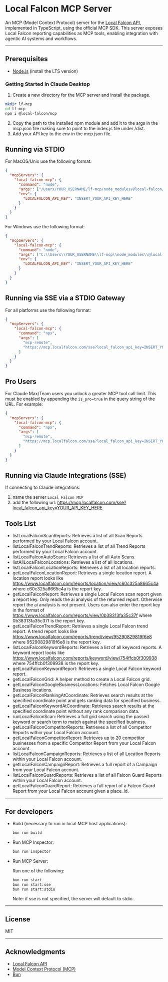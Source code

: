 # Local Falcon MCP Server

An MCP (Model Context Protocol) server for the [Local Falcon API](https://www.localfalcon.com/), implemented in TypeScript, using the official MCP SDK. This server exposes Local Falcon reporting capabilities as MCP tools, enabling integration with agentic AI systems and workflows.

---

## Prerequisites

- [Node.js](https://nodejs.org/) (install the LTS version)

### Getting Started in Claude Desktop

1. Create a new directory for the MCP server and install the package.
```bash
mkdir lf-mcp
cd lf-mcp 
npm i @local-falcon/mcp
```

2. Copy the path to the installed npm module and add it to the args in the mcp.json file making sure to point to the index.js file under /dist.
3. Add your API key to the env in the mcp.json file.

## Running via STDIO

For MacOS/Unix use the following format:
```json
{
  "mcpServers": {
    "local-falcon-mcp": {
      "command": "node",
      "args": ["/Users/YOUR_USERNAME/lf-mcp/node_modules/@local-falcon/mcp/dist/index.js"],
      "env": {
        "LOCALFALCON_API_KEY": "INSERT_YOUR_API_KEY_HERE"
      }
    }
  }
}
```

For Windows use the following format:
```json
{
  "mcpServers": {
    "local-falcon-mcp": {
      "command": "node",
      "args": ["C:\\Users\\YOUR_USERNAME\\lf-mcp\\node_modules\\@local-falcon\\mcp\\dist\\index.js"],
      "env": {
        "LOCALFALCON_API_KEY": "INSERT_YOUR_API_KEY_HERE"
      }
    }
  }
}
```

## Running via SSE via a STDIO Gateway

For all platforms use the following format:

```json
{
  "mcpServers": {
    "local-falcon-mcp": {
      "command": "npx",
      "args": [
        "mcp-remote",
        "https://mcp.localfalcon.com/sse?local_falcon_api_key=INSERT_YOUR_API_KEY_HERE"
      ]
    }
  }
}
```

## Pro Users

For Claude Max/Team users you unlock a greater MCP tool call limit. This must be enabled by appending the `is_pro=true` in the query string of the URL. For example:

```json
{
  "mcpServers": {
    "local-falcon-mcp": {
      "command": "npx",
      "args": [
        "mcp-remote",
        "https://mcp.localfalcon.com/sse?local_falcon_api_key=INSERT_YOUR_API_KEY_HERE&is_pro=true"
      ]
    }
  }
}
```

## Running via Claude Integrations (SSE)

If connecting to Claude integrations:
1. name the server `Local Falcon MCP`
2. add the following url: https://mcp.localfalcon.com/sse?local_falcon_api_key=YOUR_API_KEY_HERE

## Tools List
* listLocalFalconScanReports: Retrieves a list of all Scan Reports performed by your Local Falcon account.
* listLocalFalconTrendReports: Retrieves a list of all Trend Reports performed by your Local Falcon account.
* listLocalFalconAutoScans: Retrieves a list of all Auto Scans.
* listAllLocalFalconLocations: Retrieves a list of all locations.
* listLocalFalconLocationReports: Retrieves a list of all location reports.
* getLocalFalconLocationReport: Retrieves a single location report. A location report looks like https://www.localfalcon.com/reports/location/view/c60c325a8665c4a where c60c325a8665c4a is the report key.
* getLocalFalconReport: Retrieves a single Local Falcon scan report given a report key. Only reads the ai analysis of the returned report. Otherwise report the ai analysis is not present. Users can also enter the report key in the format of https://www.localfalcon.com/reports/view/0b38313fa35c37f where 0b38313fa35c37f is the report key.
* getLocalFalconTrendReport: Retrieves a single Local Falcon trend report. A trend report looks like https://www.localfalcon.com/reports/trend/view/95290829819f6e8 where 95290829819f6e8 is the report key.
* listLocalFalconKeywordReports: Retrieves a list of all keyword reports. A keyword report looks like https://www.localfalcon.com/reports/keyword/view/754ffcb0f309938 where 754ffcb0f309938 is the report key.
* getLocalFalconKeywordReport: Retrieves a single Local Falcon keyword report.
* getLocalFalconGrid: A helper method to create a Local Falcon grid.
* getLocalFalconGoogleBusinessLocations: Fetches Local Falcon Google Business locations.
* getLocalFalconRankingAtCoordinate: Retrieves search results at the specified coordinate point and gets ranking data for specified business.
* getLocalFalconKeywordAtCoordinate: Retrieves search results at the specified coordinate point without any rank comparison data.
* runLocalFalconScan: Retrieves a full grid search using the passed keyword or search term to match against the specified business.
* getLocalFalconCompetitorReports: Retrieves a list of all Competitor Reports within your Local Falcon account.
* getLocalFalconCompetitorReport: Retrieves up to 20 competitor businesses from a specific Competitor Report from your Local Falcon account.
* listLocalFalconCampaignReports: Retrieves a list of all Location Reports within your Local Falcon account.
* getLocalFalconCampaignReport: Retrieves a full report of a Campaign from your Local Falcon account.
* listLocalFalconGuardReports: Retrieves a list of all Falcon Guard Reports within your Local Falcon account.
* getLocalFalconGuardReport: Retrieves a full report of a Falcon Guard Report from your Local Falcon account given a place_id.

---

## For developers

- Build (necessary to run in local MCP host applications):

  ```bash
  bun run build
  ```

- Run MCP Inspector:
  ```bash
  bun run inspector
  ```

- Run MCP Server:

  Run one of the following:

  ```bash
  bun run start
  bun run start:sse
  bun run start:stdio
  ```

  Note: if sse is not specified, the server will default to stdio.


---


## License

MIT

---

## Acknowledgments
- [Local Falcon API](https://www.localfalcon.com/api/)
- [Model Context Protocol (MCP)](https://github.com/modelcontextprotocol)
- [Bun](https://bun.sh/)
